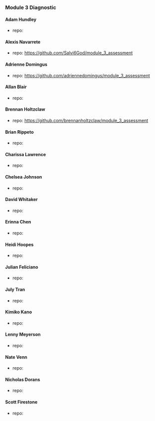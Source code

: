 ### Module 3 Diagnostic

#### Adam Hundley
  * repo:

#### Alexis Navarrete
  * repo: https://github.com/Salvi6God/module_3_assessment

#### Adrienne Domingus
  * repo: https://github.com/adriennedomingus/module_3_assessment

#### Allan Blair
  * repo:

#### Brennan Holtzclaw
  * repo: https://github.com/brennanholtzclaw/module_3_assessment

#### Brian Rippeto
  * repo:

#### Charissa Lawrence
  * repo:

#### Chelsea Johnson
  * repo:

#### David Whitaker
  * repo:

#### Erinna Chen
  * repo:

#### Heidi Hoopes
  * repo:

#### Julian Feliciano
  * repo:

#### July Tran
  * repo:

#### Kimiko Kano
  * repo:

#### Lenny Meyerson
  * repo:

#### Nate Venn
  * repo:

#### Nicholas Dorans
  * repo:

#### Scott Firestone
  * repo:
